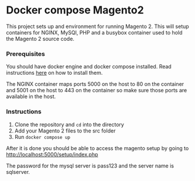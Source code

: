 # Docker compose Magento2

This project sets up and environment for running Magento 2.
This will setup containers for NGINX, MySQl, PHP and a busybox container
used to hold the Magento 2 source code.

### Prerequisites

You should have docker engine and docker compose installed.
Read instructions [here](https://docs.docker.com/compose/install/)
on how to install them.

The NGINX container maps ports 5000 on the host to 80 on the container
and 5001 on the host to 443 on the container so make sure those
ports are available in the host.

### Instructions

1. Clone the repository and `cd` into the directory
2. Add your Magento 2 files to the src folder
3. Run `docker compose up`

After it is done you should be able to access the magento setup by going to
[http://localhost:5000/setup/index.php](http://localhost:5000/setup/index.php)

The password for the mysql server is pass123 and the server name is sqlserver.
